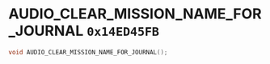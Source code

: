 # AUDIO_CLEAR_MISSION_NAME_FOR_JOURNAL `0x14ED45FB`

```cpp
void AUDIO_CLEAR_MISSION_NAME_FOR_JOURNAL();
```